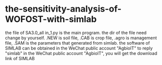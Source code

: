 # the-sensitivity-analysis-of-WOFOST-with-simlab
the file of SA3.0_all in_1.py is the main program. the dir of the file need change by yourself.
.NEW is soil file, .CAB is crop file, .agro is management file, .SAM is the parameters that generated from simlab.
the software of SIMLAB can be obtained in the WeChat public account "AgbioIT"
to reply "simlab" in the WeChat public account "AgbioIT", you will get the download link of SIMLAB
